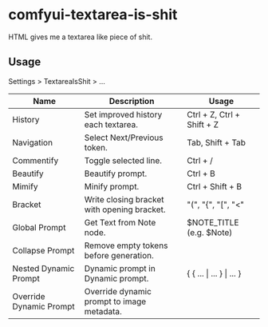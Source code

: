 # comfyui-textarea-is-shit

HTML gives me a textarea like piece of shit. 

## Usage  

Settings > TextareaIsShit > ...

| Name                    | Description                                 | Usage                      |
|-------------------------|---------------------------------------------|----------------------------|
| History                 | Set improved history each textarea.         | Ctrl + Z, Ctrl + Shift + Z |
| Navigation              | Select Next/Previous token.                 | Tab, Shift + Tab           |
| Commentify              | Toggle selected line.                       | Ctrl + /                   |
| Beautify                | Beautify prompt.                            | Ctrl + B                   |
| Mimify                  | Minify prompt.                              | Ctrl + Shift + B           |
| Bracket                 | Write closing bracket with opening bracket. | "\(", "\{", "\[", "\<"     |
| Global Prompt           | Get Text from Note node.                    | $NOTE_TITLE (e.g. $Note)   |
| Collapse Prompt         | Remove empty tokens before generation.      |                            |
| Nested Dynamic Prompt   | Dynamic prompt in Dynamic prompt.           | \{ \{ ... \| ... \} \| ... \}    |
| Override Dynamic Prompt | Override dynamic prompt to image metadata.  |                            |

